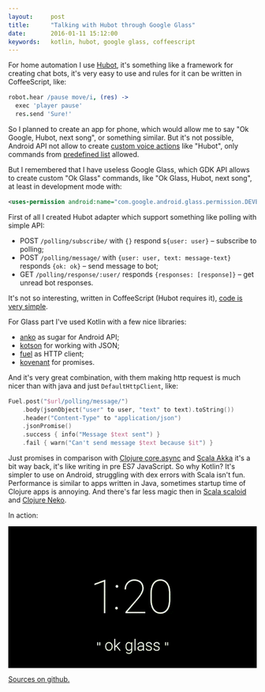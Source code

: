 ```yaml
---
layout:     post
title:      "Talking with Hubot through Google Glass"
date:       2016-01-11 15:12:00
keywords:   kotlin, hubot, google glass, coffeescript
---
```


For home automation I use [Hubot](https://hubot.github.com), it's something like a framework
for creating chat bots, it's very easy to use
and rules for it can be written in CoffeeScript, like:

~~~coffeescript
robot.hear /pause move/i, (res) ->
  exec 'player pause'
  res.send 'Sure!'
~~~

So I planned to create an app for phone, which would allow me to say "Ok Google, Hubot, next song",
or something similar. But it's not possible, Android API not allow
to create [custom voice actions](https://developers.google.com/voice-actions/custom-actions) like "Hubot",
only commands from [predefined list](https://developers.google.com/voice-actions/system/) allowed.

But I remembered that I have useless Google Glass, which GDK API allows to
create custom "Ok Glass" commands, like "Ok Glass, Hubot, next song", at least in development mode with:

~~~xml
<uses-permission android:name="com.google.android.glass.permission.DEVELOPMENT" />
~~~

First of all I created Hubot adapter which support something like polling with simple API:

* POST `/polling/subscribe/` with `{}` respond s`{user: user}` &ndash; subscribe to polling;
* POST `/polling/message/` with `{user: user, text: message-text}` responds `{ok: ok}` &ndash; send message to bot;
* GET `/polling/response/:user/` responds `{responses: [response]}` &ndash; get unread bot responses.

It's not so interesting, written in CoffeeScript (Hubot requires it), [code is very simple](https://github.com/nvbn/hubot-glass/blob/master/hubot-polling/index.coffee).

For Glass part I've used Kotlin with a few nice libraries:

* [anko](https://github.com/Kotlin/anko) as sugar for Android API;
* [kotson](https://github.com/SalomonBrys/Kotson) for working with JSON;
* [fuel](https://github.com/kittinunf/Fuel) as HTTP client;
* [kovenant](https://github.com/mplatvoet/kovenant) for promises.

And it's very great combination, with them making http request is much nicer than with java and just `DefaultHttpClient`, like:

~~~kotlin
Fuel.post("$url/polling/message/")
    .body(jsonObject("user" to user, "text" to text).toString())
    .header("Content-Type" to "application/json")
    .jsonPromise()
    .success { info("Message $text sent") }
    .fail { warn("Can't send message $text because $it") }
~~~

Just promises in comparison with [Clojure core.async](https://github.com/clojure/core.async)
and [Scala Akka](http://akka.io/) it's a bit way back, it's like writing in pre ES7 JavaScript. 
So why Kotlin? It's simpler to use on Android, struggling with dex errors with Scala isn't fun. Performance 
is similar to apps written in Java, sometimes startup time of Clojure apps is annoying. And
there's far less magic then in [Scala scaloid](https://github.com/pocorall/scaloid) and [Clojure Neko](http://github.com/clojure-android/neko).

In action:

<div style="background: black; text-align: center;"><a href='https://raw.githubusercontent.com/nvbn/hubot-glass/master/example.gif'><img src='https://raw.githubusercontent.com/nvbn/hubot-glass/master/example.gif' /></a></div>

[Sources on github.](https://github.com/nvbn/hubot-glass/)
